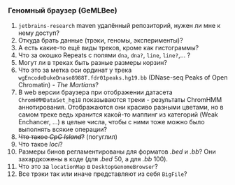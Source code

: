 ### Геномный браузер (GeMLBee)

1. `jetbrains-research` maven удалённый репозиторий, нужен ли мне к нему доступ?
2. Откуда брать данные (трэки, геномы, эксперименты)?
3. А есть какие-то ещё виды треков, кроме как гистограммы?
4. Что за окошко Repeats c полями `dna`, `dna?`, `line`, `line?`,... ?
5. Могут ли в треках быть разные размеры корзин?
6. Что это за метка оси ординат у трека `wgEncodeDukeDnase8988T.fdr01peaks.hg19.bb` (DNase-seq Peaks of Open Chromatin) - *The Martians*?
7. В web версии браузера при отображении датасета `ChromHMMDataSet_hg18` показываются треки - результаты ChromHMM аннотирования. Отображаются они красиво разными цветами, но в самом треке ведь хранится какой-то маппинг из категорий (Weak Enchancer, ...) в целые числа, чтобы с ними тоже можно было выполнять всякие операции?
8. ~~Что такое *CpG Island*?~~ (погуглил)
9. Что такое *loci*?
10. Размеры бинов регламентированы для форматов *.bed* и *.bb*? Они захардкожены в коде (для *.bed* 50, а для *.bb* 100).
11. Что это за `locationMap` в `DesktopGenomeBrowser`?
12. Все трэки так или иначе представляют из себя `BigFile`?
